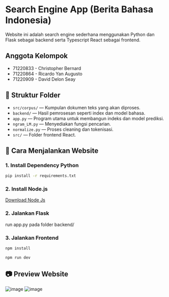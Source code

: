 # Search Engine App (Berita Bahasa Indonesia)

Website ini adalah search engine sederhana menggunakan Python dan Flask sebagai backend serta Typescript React sebagai frontend.

## Anggota Kelompok
- 71220833 - Christopher Bernard
- 71220864 - Ricardo Yan Augusto
- 71220909 - David Delon Seay

## 📁 Struktur Folder
- `src/corpus/` — Kumpulan dokumen teks yang akan diproses.
- `backend/` — Hasil pemrosesan seperti index dan model bahasa.
- `app.py` — Program utama untuk membangun indeks dan model prediksi.
- `ngram_LM.py` — Menyediakan fungsi pencarian.
- `normalize.py` — Proses cleaning dan tokenisasi.
- `src/` — Folder frontend React.

## 🚀 Cara Menjalankan Website

### 1. Install Dependency Python
```bash
pip install -r requirements.txt
```

### 2. Install Node.js
[Download Node Js](https://nodejs.org/en/download)


### 2. Jalankan Flask
run app.py pada folder backend/

### 3. Jalankan Frontend
```bash
npm install
```

```bash
npm run dev
```

## 📷 Preview Website
![image](https://github.com/user-attachments/assets/71ab5208-c2e9-4eec-a403-4fac4fe32c2d)
![image](https://github.com/user-attachments/assets/0b85c4f9-0d31-46d5-a4e5-ebc5612c5f93)
